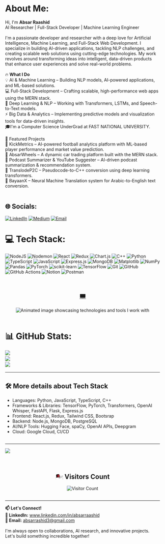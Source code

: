 # About Me:
Hi, I'm **Absar Raashid**<br> AI Researcher | Full-Stack Developer | Machine Learning Engineer<br><br>
I'm a passionate developer and researcher with a deep love for Artificial Intelligence, Machine Learning, and Full-Stack Web Development. I specialize in building AI-driven applications, tackling NLP challenges, and creating scalable web solutions using cutting-edge technologies. My work revolves around transforming ideas into intelligent, data-driven products that enhance user experiences and solve real-world problems.<br><br>
🔥 **What I Do**<br>💡 AI & Machine Learning – Building NLP models, AI-powered applications, and ML-based solutions.<br>💻 Full-Stack Development – Crafting scalable, high-performance web apps using the MERN stack.<br>🧠 Deep Learning & NLP – Working with Transformers, LSTMs, and Speech-to-Text models.<br>⚡ Big Data & Analytics – Implementing predictive models and visualization tools for data-driven insights.<br>🎓I'm a Computer Science UnderGrad at FAST NATIONAL UNIVERSITY. <br><br>
🚀 Featured Projects<br>🔹 KickMetrics – AI-powered football analytics platform with ML-based player performance and market value prediction.<br>🔹 AbsarWheels – A dynamic car trading platform built with the MERN stack.<br>🔹 Podcast Summarizer & YouTube Suggester – AI-driven podcast summarization & recommendation system.<br>🔹 TranslodeP2C – Pseudocode-to-C++ conversion using deep learning transformers.<br>🔹 BayaanX – Neural Machine Translation system for Arabic-to-English text conversion.<br><br>


## 🌐 Socials:
[![LinkedIn](https://img.shields.io/badge/LinkedIn-%230077B5.svg?logo=linkedin&logoColor=white)](https://www.linkedin.com/in/absarraashid/) 
[![Medium](https://img.shields.io/badge/Medium-12100E?logo=medium&logoColor=white)](https://medium.com/@absarrashid3) 
[![Email](https://img.shields.io/badge/Email-D14836?logo=gmail&logoColor=white)](mailto:absarrashid3@gmail.com)


# 💻 Tech Stack:
![NodeJS](https://img.shields.io/badge/node.js-6DA55F?style=for-the-badge&logo=node.js&logoColor=white) ![Nodemon](https://img.shields.io/badge/NODEMON-%23323330.svg?style=for-the-badge&logo=nodemon&logoColor=%BBDEAD) ![React](https://img.shields.io/badge/react-%2320232a.svg?style=for-the-badge&logo=react&logoColor=%2361DAFB) ![Redux](https://img.shields.io/badge/redux-%23593d88.svg?style=for-the-badge&logo=redux&logoColor=white) ![Chart.js](https://img.shields.io/badge/chart.js-F5788D.svg?style=for-the-badge&logo=chart.js&logoColor=white) ![C++](https://img.shields.io/badge/c++-%2300599C.svg?style=for-the-badge&logo=c%2B%2B&logoColor=white) ![Python](https://img.shields.io/badge/python-3670A0?style=for-the-badge&logo=python&logoColor=ffdd54) ![TypeScript](https://img.shields.io/badge/typescript-%23007ACC.svg?style=for-the-badge&logo=typescript&logoColor=white) ![JavaScript](https://img.shields.io/badge/javascript-%23323330.svg?style=for-the-badge&logo=javascript&logoColor=%23F7DF1E) ![Express.js](https://img.shields.io/badge/express.js-%23404d59.svg?style=for-the-badge&logo=express&logoColor=%2361DAFB) ![MongoDB](https://img.shields.io/badge/MongoDB-%234ea94b.svg?style=for-the-badge&logo=mongodb&logoColor=white) ![Matplotlib](https://img.shields.io/badge/Matplotlib-%23ffffff.svg?style=for-the-badge&logo=Matplotlib&logoColor=black) ![NumPy](https://img.shields.io/badge/numpy-%23013243.svg?style=for-the-badge&logo=numpy&logoColor=white) ![Pandas](https://img.shields.io/badge/pandas-%23150458.svg?style=for-the-badge&logo=pandas&logoColor=white) ![PyTorch](https://img.shields.io/badge/PyTorch-%23EE4C2C.svg?style=for-the-badge&logo=PyTorch&logoColor=white) ![scikit-learn](https://img.shields.io/badge/scikit--learn-%23F7931E.svg?style=for-the-badge&logo=scikit-learn&logoColor=white) ![TensorFlow](https://img.shields.io/badge/TensorFlow-%23FF6F00.svg?style=for-the-badge&logo=TensorFlow&logoColor=white) ![Git](https://img.shields.io/badge/git-%23F05033.svg?style=for-the-badge&logo=git&logoColor=white) ![GitHub](https://img.shields.io/badge/github-%23121011.svg?style=for-the-badge&logo=github&logoColor=white) ![GitHub Actions](https://img.shields.io/badge/github%20actions-%232671E5.svg?style=for-the-badge&logo=githubactions&logoColor=white) ![Notion](https://img.shields.io/badge/Notion-%23000000.svg?style=for-the-badge&logo=notion&logoColor=white) ![Postman](https://img.shields.io/badge/Postman-FF6C37?style=for-the-badge&logo=postman&logoColor=white)

<br>

<!-- Tech Stack -->
<h2 align="center">
  <img alt="Laptop Code GIF" src="https://raw.githubusercontent.com/K1rsN7/K1rsN7/main/Image/laptop_code.gif" width="25px" />
 
</h2>

<div align="center">
  <picture>
    <source media="(prefers-color-scheme: dark)" srcset="https://github.com/Kiran1689/kiran1689/blob/main/Skills_Animation_Dark.gif?raw=true">
    <source media="(prefers-color-scheme: light)" srcset="https://github.com/Kiran1689/kiran1689/blob/main/Skills_Animation_White.gif?raw=true">
    <img src="https://github.com/Kiran1689/kiran1689/blob/main/Skills_Animation_White.gif?raw=true" alt="Animated image showcasing technologies and tools I work with" width="600px">
  </picture>
</div>

<br>

# 📊 GitHub Stats:
![](https://github-readme-stats.vercel.app/api?username=AbsarRaashid3&theme=dark&hide_border=false&include_all_commits=false&count_private=false)<br/>
![](https://nirzak-streak-stats.vercel.app/?user=AbsarRaashid3&theme=dark&hide_border=false)<br/>
![](https://github-readme-stats.vercel.app/api/top-langs/?username=AbsarRaashid3&theme=dark&hide_border=false&include_all_commits=false&count_private=false&layout=compact)

---

## 🛠 More details about Tech Stack<br>
- Languages: Python, JavaScript, TypeScript, C++<br>
- Frameworks & Libraries: TensorFlow, PyTorch, Transformers, OpenAI Whisper, FastAPI, Flask, Express.js<br>
- Frontend: React.js, Redux, Tailwind CSS, Bootsrap<br>
- Backend: Node.js, MongoDB, PostgreSQL<br>
- AI/NLP Tools: Hugging Face, spaCy, OpenAI APIs, Deepgram<br> 
- Cloud: Google Cloud, CI/CD<br><br>
---

[![](https://visitcount.itsvg.in/api?id=AbsarRaashid3&icon=0&color=0)](https://visitcount.itsvg.in)

<!-- Proudly created with GPRM ( https://gprm.itsvg.in ) -->

<br>
<!-- Visitors Count -->
<h2 align="center">
  <img alt="Visitors GIF" src="https://raw.githubusercontent.com/K1rsN7/K1rsN7/main/Image/laptop.gif" width="25px" />
  Visitors Count
</h2>


<div align="center">
  <img src="https://profile-counter.glitch.me/{absarraashid3}/count.svg" alt="Visitor Count"/>
</div>
<br>

---

**📫 Let's Connect!**
<br>
**💼 LinkedIn:** www.linkedin.com/in/absarraashid<br>
**📧 Email:** absarrashid3@gmail.com<br><br>
I'm always open to collaborations, AI research, and innovative projects. Let's build something incredible together!

